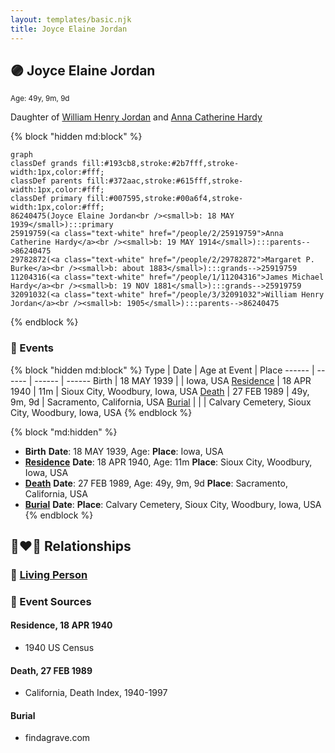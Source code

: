 ```yaml
---
layout: templates/basic.njk
title: Joyce Elaine Jordan
---
```

## 🟣 Joyce Elaine Jordan
<small>Age: 49y, 9m, 9d</small>

Daughter of [William Henry Jordan](/people/3/32091032) and [Anna Catherine Hardy](/people/2/25919759)

{% block "hidden md:block" %}
```mermaid
graph
classDef grands fill:#193cb8,stroke:#2b7fff,stroke-width:1px,color:#fff;
classDef parents fill:#372aac,stroke:#615fff,stroke-width:1px,color:#fff;
classDef primary fill:#007595,stroke:#00a6f4,stroke-width:1px,color:#fff;
86240475(Joyce Elaine Jordan<br /><small>b: 18 MAY 1939</small>):::primary
25919759(<a class="text-white" href="/people/2/25919759">Anna Catherine Hardy</a><br /><small>b: 19 MAY 1914</small>):::parents-->86240475
29782872(<a class="text-white" href="/people/2/29782872">Margaret P. Burke</a><br /><small>b: about 1883</small>):::grands-->25919759
11204316(<a class="text-white" href="/people/1/11204316">James Michael Hardy</a><br /><small>b: 19 NOV 1881</small>):::grands-->25919759
32091032(<a class="text-white" href="/people/3/32091032">William Henry Jordan</a><br /><small>b: 1905</small>):::parents-->86240475
```
{% endblock %}

### 📆 Events

{% block "hidden md:block" %}
Type | Date | Age at Event | Place
------ | ------ | ------ | ------
Birth | 18 MAY 1939 |  | Iowa, USA
[Residence](#event-event-0) | 18 APR 1940 | 11m | Sioux City, Woodbury, Iowa, USA
[Death](#event-event-4) | 27 FEB 1989 | 49y, 9m, 9d | Sacramento, California, USA
[Burial](#event-event-5) |  |  | Calvary Cemetery, Sioux City, Woodbury, Iowa, USA
{% endblock %}

{% block "md:hidden" %}
- **Birth**
**Date**: 18 MAY 1939, Age:
**Place**: Iowa, USA
- **[Residence](#event-event-0)**
**Date**: 18 APR 1940, Age: 11m
**Place**: Sioux City, Woodbury, Iowa, USA
- **[Death](#event-event-4)**
**Date**: 27 FEB 1989, Age: 49y, 9m, 9d
**Place**: Sacramento, California, USA
- **[Burial](#event-event-5)**
**Date**:
**Place**: Calvary Cemetery, Sioux City, Woodbury, Iowa, USA
{% endblock %}

## 👩‍❤️‍👨 Relationships

### 🔵 [Living Person](/people/2/24894772)

### 📰 Event Sources

#### <a id="event-event-0"></a> Residence, 18 APR 1940
* 1940 US Census

#### <a id="event-event-4"></a> Death, 27 FEB 1989
* California, Death Index, 1940-1997

#### <a id="event-event-5"></a> Burial
* findagrave.com
